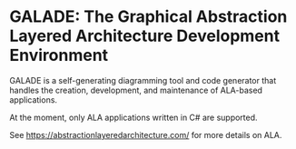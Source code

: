 # GALADE: The Graphical Abstraction Layered Architecture Development Environment

GALADE is a self-generating diagramming tool and code generator that handles the creation, development, and maintenance of ALA-based applications.

At the moment, only ALA applications written in C# are supported.

See https://abstractionlayeredarchitecture.com/ for more details on ALA.